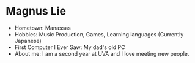 # Magnus Lie

- Hometown: Manassas
- Hobbies: Music Production, Games, Learning languages (Currently Japanese)
- First Computer I Ever Saw: My dad's old PC
- About me: I am a second year at UVA and I love meeting new people.
